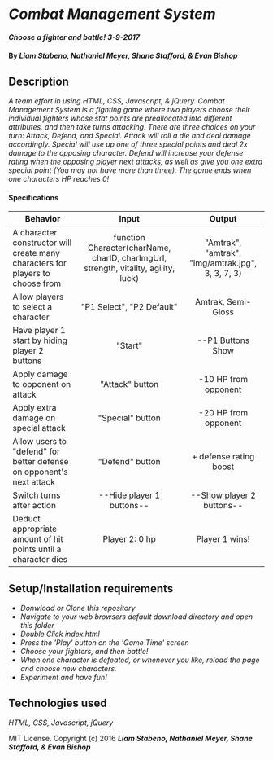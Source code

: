 # _Combat Management System_

#### _Choose a fighter and battle! 3-9-2017_

#### By _Liam Stabeno, Nathaniel Meyer, Shane Stafford, & Evan Bishop_

## Description
_A team effort in using HTML, CSS, Javascript, & jQuery. Combat Management System is a fighting game where two players choose their individual fighters whose stat points are preallocated into different attributes, and then take turns attacking. There are three choices on your turn: Attack, Defend, and Special. Attack will roll a die and deal damage accordingly. Special will use up one of three special points and deal 2x damage to the opposing character. Defend will increase your defense rating when the opposing player next attacks, as well as give you one extra special point (You may not have more than three). The game ends when one characters HP reaches 0!_

#### Specifications
| Behavior |  Input   |  Output  |
|----------|:--------:|:--------:|
| A character constructor will create many characters for players to choose from | function Character(charName, charID, charImgUrl, strength, vitality, agility, luck) | "Amtrak", "amtrak", "img/amtrak.jpg", 3, 3, 7, 3) |
| Allow players to select a character | "P1 Select", "P2 Default" | Amtrak, Semi-Gloss |
| Have player 1 start by hiding player 2 buttons | "Start" | --P1 Buttons Show |
| Apply damage to opponent on attack |"Attack" button | -10 HP from opponent |
| Apply extra damage on special attack | "Special" button | -20 HP from opponent |
| Allow users to "defend" for better defense on opponent's next attack | "Defend" button | + defense rating boost |
|	Switch turns after action | --Hide player 1 buttons-- | --Show player 2 buttons-- |
|	Deduct appropriate amount of hit points until a character dies | Player 2: 0 hp | Player 1 wins! |


## Setup/Installation requirements

* _Donwload or Clone this repository_
* _Navigate to your web browsers default download directory and open this folder_
* _Double Click index.html_
* _Press the 'Play' button on the 'Game Time' screen_
* _Choose your fighters, and then battle!_
* _When one character is defeated, or whenever you like, reload the page  and choose new characters._
* _Experiment and have fun!_

## Technologies used
_HTML, CSS, Javascript, jQuery_

<!-- ### License -->

MIT License. Copyright (c) 2016 **_Liam Stabeno, Nathaniel Meyer, Shane Stafford, & Evan Bishop_**
